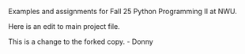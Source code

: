 Examples and assignments for Fall 25 Python Programming II at NWU.

Here is an edit to main project file.

This is a change to the forked copy. - Donny
